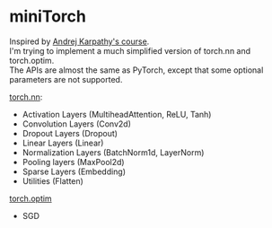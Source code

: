 # miniTorch

Inspired by [Andrej Karpathy's course](https://karpathy.ai/zero-to-hero.html).  
I'm trying to implement a much simplified version of torch.nn and torch.optim.  
The APIs are almost the same as PyTorch, except that some optional parameters are not supported.

[torch.nn](https://pytorch.org/docs/stable/nn.html): 
- Activation Layers (MultiheadAttention, ReLU, Tanh)
- Convolution Layers (Conv2d)
- Dropout Layers (Dropout)
- Linear Layers (Linear)
- Normalization Layers (BatchNorm1d, LayerNorm)
- Pooling layers (MaxPool2d)
- Sparse Layers (Embedding)
- Utilities (Flatten)


[torch.optim](https://pytorch.org/docs/stable/optim.html)
- SGD